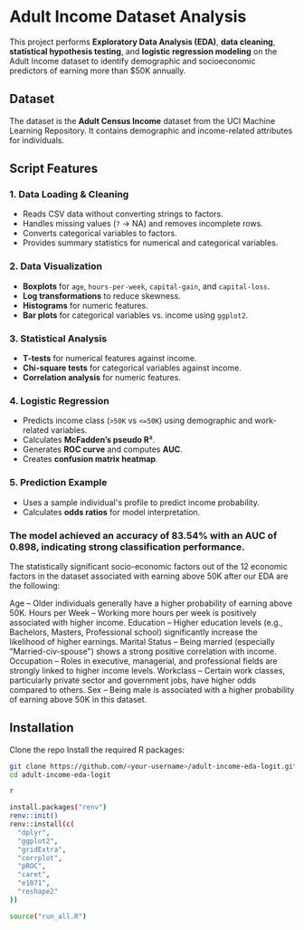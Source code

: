 # Adult Income Dataset Analysis

This project performs **Exploratory Data Analysis (EDA)**, **data cleaning**, **statistical hypothesis testing**, and **logistic regression modeling** on the Adult Income dataset to identify demographic and socioeconomic predictors of earning more than $50K annually.

## Dataset
The dataset is the **Adult Census Income** dataset from the UCI Machine Learning Repository. It contains demographic and income-related attributes for individuals.

## Script Features

### 1. **Data Loading & Cleaning**
- Reads CSV data without converting strings to factors.
- Handles missing values (`?` → NA) and removes incomplete rows.
- Converts categorical variables to factors.
- Provides summary statistics for numerical and categorical variables.

### 2. **Data Visualization**
- **Boxplots** for `age`, `hours-per-week`, `capital-gain`, and `capital-loss`.
- **Log transformations** to reduce skewness.
- **Histograms** for numeric features.
- **Bar plots** for categorical variables vs. income using `ggplot2`.

### 3. **Statistical Analysis**
- **T-tests** for numerical features against income.
- **Chi-square tests** for categorical variables against income.
- **Correlation analysis** for numeric features.

### 4. **Logistic Regression**
- Predicts income class (`>50K` vs `<=50K`) using demographic and work-related variables.
- Calculates **McFadden’s pseudo R²**.
- Generates **ROC curve** and computes **AUC**.
- Creates **confusion matrix heatmap**.

### 5. **Prediction Example**
- Uses a sample individual's profile to predict income probability.
- Calculates **odds ratios** for model interpretation.

### The model achieved an accuracy of 83.54% with an AUC of 0.898, indicating strong classification performance.

The statistically significant socio-economic factors out of the 12 economic factors in the dataset associated with earning above 50K after our EDA are the following:

Age – Older individuals generally have a higher probability of earning above 50K.
Hours per Week – Working more hours per week is positively associated with higher income.
Education – Higher education levels (e.g., Bachelors, Masters, Professional school) significantly increase the likelihood of higher earnings.
Marital Status – Being married (especially "Married-civ-spouse") shows a strong positive correlation with income.
Occupation – Roles in executive, managerial, and professional fields are strongly linked to higher income levels.
Workclass – Certain work classes, particularly private sector and government jobs, have higher odds compared to others.
Sex – Being male is associated with a higher probability of earning above 50K in this dataset.



## Installation

Clone the repo  Install the required R packages:

```bash
git clone https://github.com/<your-username>/adult-income-eda-logit.git
cd adult-income-eda-logit

r

install.packages("renv")
renv::init()
renv::install(c(
  "dplyr",
  "ggplot2",
  "gridExtra",
  "corrplot",
  "pROC",
  "caret",
  "e1071",
  "reshape2"
))

source("run_all.R")
